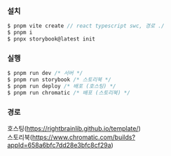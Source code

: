 ### 설치
```js
$ pnpm vite create // react typescript swc, 경로 ./
$ pnpm i
$ pnpx storybook@latest init
```

### 실행
```js
$ pnpm run dev /* 서버 */
$ pnpm run storybook /* 스토리북 */
$ pnpm run deploy /* 배포 (호스팅) */
$ pnpm run chromatic /* 배포 (스토리북) */
```

### 경로
호스팅(https://rightbrainlib.github.io/template/)  
스토리북(https://www.chromatic.com/builds?appId=658a6bfc7dd28e3bfc8cf29a)